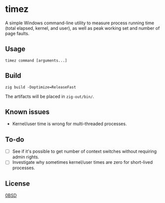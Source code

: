 # timez

A simple Windows command-line utility to measure process running time (total elapsed, kernel, and user), as well as peak working set and number of page faults.

## Usage

```console
timez command [arguments...]
```

## Build

```console
zig build -Doptimize=ReleaseFast
```

The artifacts will be placed in `zig-out/bin/`.

## Known issues

- Kernel/user time is wrong for multi-threaded processes.

## To-do

- [ ] See if it's possible to get number of context switches without requiring admin rights.
- [ ] Investigate why sometimes kernel/user times are zero for short-lived processes.

## License

[0BSD](LICENSE.txt)
